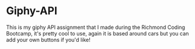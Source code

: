 # Giphy-API
This is my giphy API assignment that I made during the Richmond Coding Bootcamp, it's pretty cool to use, again it is based around cars but you can add your own buttons if you'd like!
